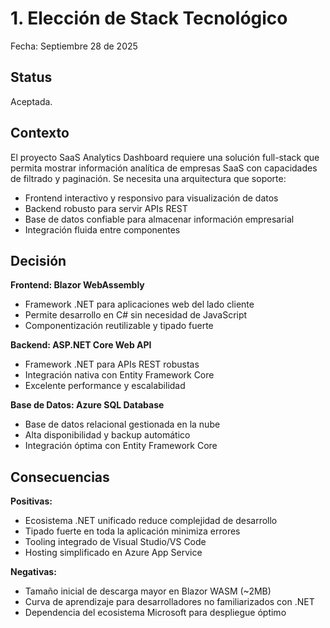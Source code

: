 # 1. Elección de Stack Tecnológico

Fecha: Septiembre 28 de 2025

## Status

Aceptada.

## Contexto

El proyecto SaaS Analytics Dashboard requiere una solución full-stack que permita mostrar información analítica de empresas SaaS con capacidades de filtrado y paginación. Se necesita una arquitectura que soporte:

- Frontend interactivo y responsivo para visualización de datos
- Backend robusto para servir APIs REST
- Base de datos confiable para almacenar información empresarial
- Integración fluida entre componentes

## Decisión

**Frontend: Blazor WebAssembly**
- Framework .NET para aplicaciones web del lado cliente
- Permite desarrollo en C# sin necesidad de JavaScript
- Componentización reutilizable y tipado fuerte

**Backend: ASP.NET Core Web API**
- Framework .NET para APIs REST robustas
- Integración nativa con Entity Framework Core
- Excelente performance y escalabilidad

**Base de Datos: Azure SQL Database**
- Base de datos relacional gestionada en la nube
- Alta disponibilidad y backup automático
- Integración óptima con Entity Framework Core

## Consecuencias

**Positivas:**
- Ecosistema .NET unificado reduce complejidad de desarrollo
- Tipado fuerte en toda la aplicación minimiza errores
- Tooling integrado de Visual Studio/VS Code
- Hosting simplificado en Azure App Service

**Negativas:**
- Tamaño inicial de descarga mayor en Blazor WASM (~2MB)
- Curva de aprendizaje para desarrolladores no familiarizados con .NET
- Dependencia del ecosistema Microsoft para despliegue óptimo